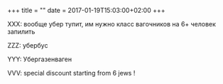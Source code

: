 +++
title = ""
date = 2017-01-19T15:03:00+02:00
+++

XXX: вообще убер тупит, им нужно класс вагочников на 6+ человек запилить


ZZZ: убербус


YYY: Убергазенваген


VVV: special discount starting from 6 jews !


